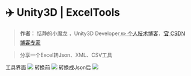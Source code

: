 # :airplane: Unity3D | ExcelTools

> **作者：** 恬静的小魔龙 ，Unity3D Developer,[:pencil2: 个人技术博客](http://www.qq764424567.top/)，[:trophy: CSDN 博客专家](https://blog.csdn.net/q764424567)

> 分享一个Excel转Json、XML、CSV工具

工具界面
<img src="http://cdn.qq764424567.top/20200507174240.png">
转换前
<img src="http://cdn.qq764424567.top/20200507174405.png">
转换成Json后
<img src="http://cdn.qq764424567.top/20200507174422.png">

